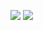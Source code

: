 ![](https://github-readme-stats.vercel.app/api?username=hhp1614&locale=cn&show_icons=true&line_height=40&v=5&count_private=true&theme=dracula&hide_border=true)
![](https://github-readme-stats.vercel.app/api/top-langs/?username=hhp1614&locale=cn&theme=dracula&hide_border=true)
